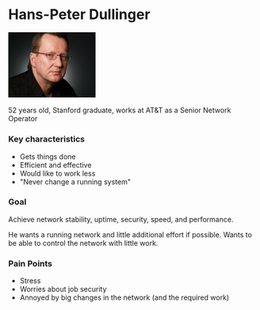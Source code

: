 # Hans-Peter Dullinger
<img src="../../img/personas/hans-peter_dullinger.jpg" alt="Portrait of Hans-Peter Dullinger" width="35%">

52 years old, Stanford graduate, works at AT&T as a Senior Network Operator

### Key characteristics
- Gets things done
- Efficient and effective
- Would like to work less
- "Never change a running system"

### Goal

Achieve network stability, uptime, security, speed, and performance.

He wants a running network and little additional effort if possible. Wants to be able to control the network with little work.

### Pain Points
- Stress
- Worries about job security
- Annoyed by big changes in the network (and the required work)
